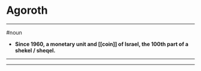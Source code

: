 # Agoroth
---
#noun
- **Since 1960, a monetary unit and [[coin]] of Israel, the 100th part of a shekel / sheqel.**
---
---
